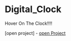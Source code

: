 # Digital_Clock

Hover On The Clock!!!! 

[open project] - [open Project](https://digitalwallclock.netlify.app)
